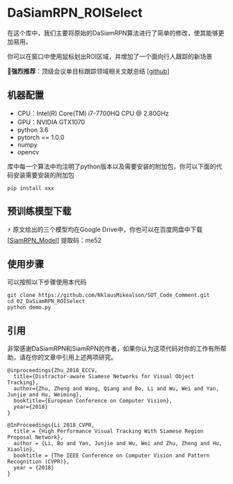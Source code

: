 # DaSiamRPN_ROISelect

在这个库中，我们主要将原始的DaSiamRPN算法进行了简单的修改，使其能够更加易用。

你可以在窗口中使用鼠标划出ROI区域，并增加了一个面向行人跟踪的新场景

:high_brightness:**强烈推荐**：顶级会议单目标跟踪领域相关文献总结 [[github](https://github.com/foolwood/benchmark_results)]

## 机器配置

- CPU：Intel(R) Core(TM) i7-7700HQ CPU @ 2.80GHz
- GPU：NVIDIA GTX1070
- python 3.6
- pytorch == 1.0.0
- numpy
- opencv

库中每一个算法中均注明了python版本以及需要安装的附加包，你可以下面的代码安装需要安装的附加包

```
pip install xxx
```

## 预训练模型下载

:zap:  原文给出的三个模型均在Google Drive中，你也可以在百度网盘中下载 [[SiamRPN_Model](https://pan.baidu.com/s/1WY6_cdjR2_I_36LjfE7Rwg)] 提取码：me52

## 使用步骤

可以按照以下步骤使用本代码

```
git clone https://github.com/NklausMikealson/SOT_Code_Comment.git
cd 02_DaSiamRPN_ROISelect
python demo.py
```

## 引用

非常感谢DaSiamRPN和SiamRPN的作者，如果你认为这项代码对你的工作有所帮助，请在你的文章中引用上述两项研究。

```
@inproceedings{Zhu_2018_ECCV,
  title={Distractor-aware Siamese Networks for Visual Object Tracking},
  author={Zhu, Zheng and Wang, Qiang and Bo, Li and Wu, Wei and Yan, Junjie and Hu, Weiming},
  booktitle={European Conference on Computer Vision},
  year={2018}
}

@InProceedings{Li_2018_CVPR,
  title = {High Performance Visual Tracking With Siamese Region Proposal Network},
  author = {Li, Bo and Yan, Junjie and Wu, Wei and Zhu, Zheng and Hu, Xiaolin},
  booktitle = {The IEEE Conference on Computer Vision and Pattern Recognition (CVPR)},
  year = {2018}
}
```


